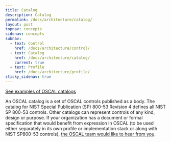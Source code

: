 ```yaml
---
title: Catalog
description: Catalog
permalink: /docs/architecture/catalog/
layout: post
topnav: concepts
sidenav: concepts
subnav:
  - text: Control
    href: /docs/architecture/control/
  - text: Catalog
    href: /docs/architecture/catalog/
    current: true
  - text: Profile
    href: /docs/architecture/profile/
sticky_sidenav: true
---
```


[See examples of OSCAL catalogs](/OSCAL/resources/examples/catalogs/)

An OSCAL catalog is a set of OSCAL controls published as a body. The catalog for NIST Special Publication (SP) 800-53 Revision 4 defines all NIST SP 800-53 controls. Other catalogs can represent controls of any kind, design or purpose. If your organization has a document or formal specification that would benefit from expression in OSCAL (to be used either separately in its own profile or implementation stack or along with NIST SP800-53 controls), 
[the OSCAL team would like to hear from you](mailto:oscal@nist.gov). 